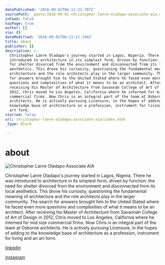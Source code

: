 ```yaml
---
datePublished: '2016-09-02T06:11:21.707Z'
sourcePath: _posts/2016-09-01-christopher-lanre-oladapo-associate-aia.md
inFeed: false
hasPage: true
author: []
via: {}
dateModified: '2016-09-02T06:11:21.194Z'
title: about
publisher: {}
description: >-
  Christopher Lanre Oladapo's journey started in Lagos, Nigeria. There he was
  introduced to architecture in its simplest form, driven by function: the need
  for shelter divorced from the environment and disconnected from its local
  aesthetics. This drove his curiosity, questioning the fundamental meaning of
  architecture and the role architects play in the larger community. The search
  for answers brought him to the United Stated where he faced even more
  questions and complexities of what it means to be an architect. After
  receiving his Master of Architecture from Savannah College of Art of Design in
  2012, Chris moved to Los Angeles, California where he interned for mid size
  commercial firms. Now Chris is an integral part of the team at Osborne
  architects. He is actively pursuing Licensure, in the hopes of adding to the
  knowledge base of architecture as a profession, instrument for living and an
  art form.
starred: false
url: christopher-lanre-oladapo-associate-aia/index.html
_type: Blurb

---
```

# about
![Christopher Lanre Oladapo Associate AIA](https://the-grid-user-content.s3-us-west-2.amazonaws.com/0e556cb9-6888-47d4-9824-6a038ad73985.jpg)

Christopher Lanre Oladapo's journey started in Lagos, Nigeria. There he was introduced to architecture in its simplest form, driven by function: the need for shelter divorced from the environment and disconnected from its local aesthetics. This drove his curiosity, questioning the fundamental meaning of architecture and the role architects play in the larger community. The search for answers brought him to the United Stated where he faced even more questions and complexities of what it means to be an architect. After receiving his Master of Architecture from Savannah College of Art of Design in 2012, Chris moved to Los Angeles, California where he interned for mid size commercial firms. Now Chris is an integral part of the team at Osborne architects. He is actively pursuing Licensure, in the hopes of adding to the knowledge base of architecture as a profession, instrument for living and an art form.

[linkedin][0]

[instagram][1]

[0]: https://www.linkedin.com/in/clola "Linkedin"
[1]: https://www.instagram.com/kolewaju/ "instagram"